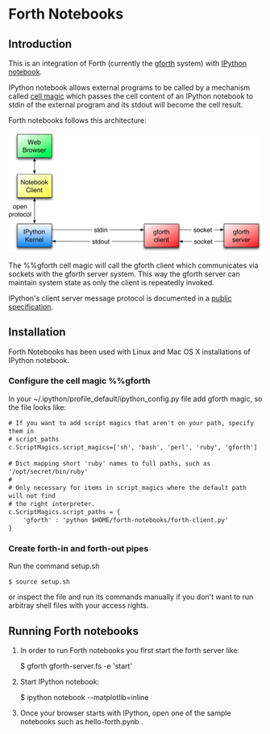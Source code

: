 # Forth Notebooks #

## Introduction ##

This is an integration of Forth (currently the [gforth](https://www.gnu.org/software/gforth/) system)
with [IPython notebook](http://ipython.org/notebook.html).

IPython notebook allows external programs to be called by a mechanism called
[cell magic](http://ipython.org/ipython-doc/stable/interactive/reference.html#magic-command-system)
which passes the cell content of an IPython notebook to stdin of the external program and its stdout
will become the cell result.

Forth notebooks follows this architecture:

![forth notebooks architecture](forth-notebooks-architecture.png "architecture")

The %%gforth cell magic will call the gforth client which communicates via
sockets with the gforth server system. This way the gforth server can maintain
system state as only the client is repeatedly invoked.

IPython's client server message protocol is documented in a 
[public specification](http://ipython.org/ipython-doc/stable/development/messaging.html#messaging).

## Installation ##
Forth Notebooks has been used with Linux and Mac OS X installations of IPython notebook.

### Configure the cell magic %%gforth

In your ~/.ipython/profile_default/ipython_config.py file
add gforth magic, so the file looks like:

    # If you want to add script magics that aren't on your path, specify them in
    # script_paths
    c.ScriptMagics.script_magics=['sh', 'bash', 'perl', 'ruby', 'gforth']

    # Dict mapping short 'ruby' names to full paths, such as '/opt/secret/bin/ruby'
    #
    # Only necessary for items in script_magics where the default path will not find
    # the right interpreter.
    c.ScriptMagics.script_paths = {
        'gforth' : 'python $HOME/forth-notebooks/forth-client.py' 
    }

### Create forth-in and forth-out pipes

Run the command setup.sh
    
    $ source setup.sh

or inspect the file and run its commands manually if you don't want to run arbitray
shell files with your access rights.

## Running Forth notebooks

1. In order to run Forth notebooks you first start the forth server like:

    $ gforth gforth-server.fs -e 'start'

2. Start IPython notebook:

    $ ipython notebook --matplotlib=inline

3. Once your browser starts with IPython, open one of the sample notebooks such as 
   hello-forth.pynb .


 





